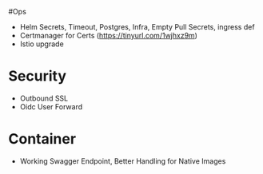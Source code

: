 #Ops
- Helm Secrets, Timeout, Postgres, Infra, Empty Pull Secrets, ingress def
- Certmanager for Certs (https://tinyurl.com/1wjhxz9m)
- Istio upgrade

# Security
- Outbound SSL
- Oidc User Forward

# Container
- Working Swagger Endpoint, Better Handling for Native Images
